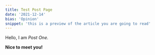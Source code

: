 ```yaml
---
title: Test Post Page
date: '2021-12-14'
bias: 'Opinion'
snippet: 'this is a preview of the article you are going to read'
---
```


Hello, I am _Post One._

**Nice to meet you!**

